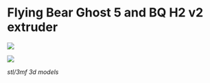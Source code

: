 # Flying Bear Ghost 5 and BQ H2 v2 extruder

![](https://github.com/RootShell-coder/3D-Biqu_H2_v2_direct/img/2.JPG)

![](https://github.com/RootShell-coder/3D-Biqu_H2_v2_direct/img/3.JPG)

*stl/3mf 3d models*
